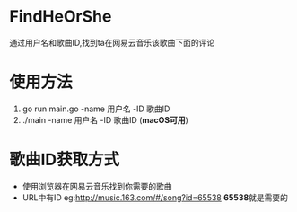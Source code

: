 # FindHeOrShe
通过用户名和歌曲ID,找到ta在网易云音乐该歌曲下面的评论

# 使用方法
1. go run main.go -name 用户名 -ID 歌曲ID
2. ./main -name 用户名 -ID 歌曲ID  (**macOS可用**)
# 歌曲ID获取方式
* 使用浏览器在网易云音乐找到你需要的歌曲
* URL中有ID eg:http://music.163.com/#/song?id=65538  **65538**就是需要的